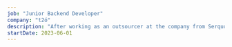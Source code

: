 ```yaml
---
job: "Junior Backend Developer"
company: "t2ó"
description: "After working as an outsourcer at the company from Serquo, hired internally within the company. Everything done above plus: optimizing the performance of our processes in terms of efficiency and resource consumption and developing connectors to advertising platforms."
startDate: 2023-06-01
---
```

